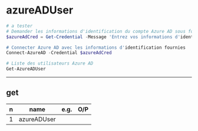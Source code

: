 # azureADUser

````ps1
# a tester
# Demander les informations d'identification du compte Azure AD sous forme de boîte de dialogue de connexion
$azureAdCred = Get-Credential -Message 'Entrez vos informations d'identification Azure AD'

# Connecter Azure AD avec les informations d'identification fournies
Connect-AzureAD -Credential $azureAdCred

# Liste des utilisateurs Azure AD
Get-AzureADUser
````

---

## get
|n|name|e.g.|O/P|
|-|----|----|---|
|1|azureADUser
